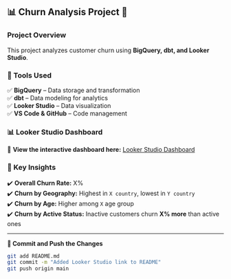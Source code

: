 ## 📊 Churn Analysis Project 🚀

### **Project Overview**
This project analyzes customer churn using **BigQuery, dbt, and Looker Studio**.

### **📌 Tools Used**
✅ **BigQuery** – Data storage and transformation  
✅ **dbt** – Data modeling for analytics  
✅ **Looker Studio** – Data visualization  
✅ **VS Code & GitHub** – Code management  

### **📊 Looker Studio Dashboard**
🔗 **View the interactive dashboard here:** [Looker Studio Dashboard](https://lookerstudio.google.com/reporting/d34fcb0c-3817-4151-9879-cd6eded2d4e9)

### **📌 Key Insights**
✔️ **Overall Churn Rate:** X%  
✔️ **Churn by Geography:** Highest in `X country`, lowest in `Y country`  
✔️ **Churn by Age:** Higher among `X` age group  
✔️ **Churn by Active Status:** Inactive customers churn **X% more** than active ones  

---
**📌 Commit and Push the Changes**
```bash
git add README.md
git commit -m "Added Looker Studio link to README"
git push origin main
